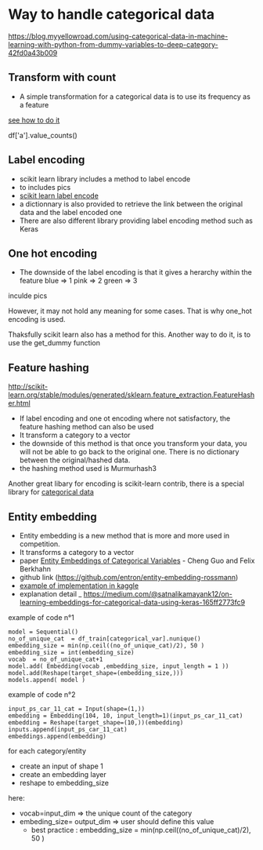 # Way to handle categorical data

https://blog.myyellowroad.com/using-categorical-data-in-machine-learning-with-python-from-dummy-variables-to-deep-category-42fd0a43b009

## Transform with count
- A simple transformation for a categorical data is to use its frequency as a feature

[see how to do it](https://stackoverflow.com/questions/22391433/count-the-frequency-that-a-value-occurs-in-a-dataframe-column)

df['a'].value_counts()


## Label encoding
- scikit learn library includes a method to label encode
- to includes pics
- [scikit learn label encode](http://scikit-learn.org/stable/modules/generated/sklearn.preprocessing.LabelEncoder.html)
- a dictionnary is also provided to retrieve the link between the original data and the label encoded one
- There are also different library providing label encoding method such as Keras



## One hot encoding
- The downside of the label encoding is that it gives a herarchy within the feature 
blue => 1
pink => 2
green => 3

inculde pics

However, it may not hold any meaning for some cases. That is why one_hot encoding is used.

Thaksfully scikit learn also has a method for this.
Another way to do it, is to use the get_dummy function

## Feature hashing
http://scikit-learn.org/stable/modules/generated/sklearn.feature_extraction.FeatureHasher.html
- If label encoding and one ot encoding where not satisfactory, the feature hashing method can also be used
- It transform a category to a vector
- the downside of this method is that once you transform your data, you will not be able to go back to the original one. There is no dictionary between the original/hashed data.
- the hashing method used is Murmurhash3

Another great libary for encoding is scikit-learn contrib, there is a special library for [categorical data](https://github.com/scikit-learn-contrib/categorical-encoding)

## Entity embedding
- Entity embedding is a new method that is more and more used in competition.
- It transforms a category to a vector
- paper [Entity Embeddings of Categorical Variables](https://arxiv.org/pdf/1604.06737.pdf) - Cheng  Guo and  Felix  Berkhahn
-  github link (https://github.com/entron/entity-embedding-rossmann)
- [example of implementation in kaggle](https://www.kaggle.com/aquatic/entity-embedding-neural-net)
- explanation detail _ https://medium.com/@satnalikamayank12/on-learning-embeddings-for-categorical-data-using-keras-165ff2773fc9

example of code n°1

    model = Sequential()
    no_of_unique_cat  = df_train[categorical_var].nunique()
    embedding_size = min(np.ceil((no_of_unique_cat)/2), 50 )
    embedding_size = int(embedding_size)
    vocab  = no_of_unique_cat+1
    model.add( Embedding(vocab ,embedding_size, input_length = 1 ))
    model.add(Reshape(target_shape=(embedding_size,)))
    models.append( model )
    
example of code n°2

    input_ps_car_11_cat = Input(shape=(1,))
    embedding = Embedding(104, 10, input_length=1)(input_ps_car_11_cat)
    embedding = Reshape(target_shape=(10,))(embedding)
    inputs.append(input_ps_car_11_cat)
    embeddings.append(embedding)
    
for each category/entity
- create an input of shape 1
- create an embedding layer
- reshape to embedding_size


here: 
- vocab=input_dim             => the unique count of the category
- embeding_size= output_dim   => user should define this value 
    - best practice : embedding_size = min(np.ceil((no_of_unique_cat)/2), 50 )

